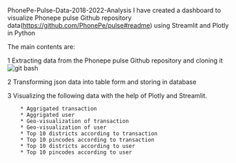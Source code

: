 PhonePe-Pulse-Data-2018-2022-Analysis
I have created a dashboard to visualize Phonepe pulse Github repository data(https://github.com/PhonePe/pulse#readme) using Streamlit and Plotly in Python


The main contents are:

1 Extracting data from the Phonepe pulse Github repository and
cloning it
![git bash](https://user-images.githubusercontent.com/129640468/236680408-34dda6e5-f95c-4775-9f81-b94edc0d0881.PNG)


2 Transforming json data into table form and storing in database

3 Visualizing the following data  with the help of Plotly and Streamlit.

        * Aggrigated transaction
        * Aggrigated user
        * Geo-visualization of transaction
        * Geo-visualization of user
        * Top 10 districts according to transaction
        * Top 10 pincodes according to transaction
        * Top 10 districts according to user
        * Top 10 pincodes according to user
